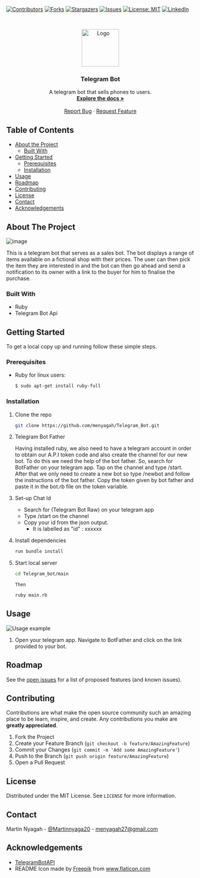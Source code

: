 
<!--
*** Thanks for checking out this README Template. If you have a suggestion that would
*** make this better, please fork the repo and create a pull request or simply open
*** an issue with the tag "enhancement".
*** Thanks again! Now go create something AMAZING! :D
-->





<!-- PROJECT SHIELDS -->
<!--
*** I'm using markdown "reference style" links for readability.
*** Reference links are enclosed in brackets [ ] instead of parentheses ( ).
*** See the bottom of this document for the declaration of the reference variables
*** for contributors-url, forks-url, etc. This is an optional, concise syntax you may use.
*** https://www.markdownguide.org/basic-syntax/#reference-style-links
-->
[![Contributors][contributors-shield]][contributors-url]
[![Forks][forks-shield]][forks-url]
[![Stargazers][stars-shield]][stars-url]
[![Issues][issues-shield]][issues-url]
[![License: MIT][license-shield]][license-url]
[![LinkedIn][linkedin-shield]][linkedin-url]



<!-- PROJECT LOGO -->
<br />
<p align="center">
  <a href="https://github.com/menyagah/Telegram_Bot">
    <img src="(https://user-images.githubusercontent.com/24241962/103855601-14efbd00-50c4-11eb-862c-05691381dccc.png)
" alt="Logo" width="100" height="100">
  </a>

  <h3 align="center">Telegram Bot</h3>

  <p align="center">
    A telegram bot that sells phones to users.
    <br />
    <a href="https://github.com/menyagah/Telegram_Bot/tree/feature"><strong>Explore the docs »</strong></a>
    <br />
    <br />
    <a href="https://github.com/menyagah/Telegram_Bot/issues">Report Bug</a>
    ·
    <a href="https://github.com/menyagah/Telegram_Bot/issues">Request Feature</a>
  </p>
</p>

<!-- TABLE OF CONTENTS -->
## Table of Contents

* [About the Project](#about-the-project)
  * [Built With](#built-with)
* [Getting Started](#getting-started)
  * [Prerequisites](#prerequisites)
  * [Installation](#installation)
* [Usage](#usage)
* [Roadmap](#roadmap)
* [Contributing](#contributing)
* [License](#license)
* [Contact](#contact)
* [Acknowledgements](#acknowledgements)

<!-- ABOUT THE PROJECT -->
## About The Project

![image](https://user-images.githubusercontent.com/24241962/103855134-0b198a00-50c3-11eb-9be4-ea26a668b32d.png)

This is a telegram bot that serves as a sales bot. The bot displays a range of items available on a fictional
shop with their prices. The user can then pick the item they are interested in and the bot can then go ahead and send a notification to its owner with a link to the buyer for him to finalise the purchase.

### Built With

* Ruby
* Telegram Bot Api


<!-- GETTING STARTED -->
## Getting Started

To get a local copy up and running follow these simple steps.

### Prerequisites

* Ruby 
    for linux users:
    ```sh
    $ sudo apt-get install ruby-full
    ```

### Installation

1. Clone the repo

    ```sh
    git clone https://github.com/menyagah/Telegram_Bot.git
    ```

2.  Telegram Bot Father

    Having installed ruby, we also need to have a telegram account in order to obtain our A.P.I token code 
    and also create the channel for our new bot. To do this we need the help of the bot father. So, search for BotFather on your telegram app. Tap on the channel and type /start. After that we only need to create a new bot so type /newbot and follow the instructions of the bot father. Copy the token given by bot father and paste it in the bot.rb file on the token variable. 

3.  Set-up Chat Id

    * Search for (Telegram Bot Raw) on your telegram app
    * Type /start on the channel
    * Copy your id from the json output. 
      - It is labelled as "id" : xxxxxx


4. Install dependencies 

    ```sh
    run bundle install
    ```

5. Start local server

    ```sh
    cd Telegram_bot/main
    ```
       Then

    ```sh
    ruby main.rb
    ```
    



<!-- USAGE EXAMPLES -->
## Usage

![Usage example](https://user-images.githubusercontent.com/57726348/88450206-d98d6900-ce6a-11ea-9256-f20becd92fe2.jpg)

1. Open your telegram app. Navigate to BotFather and click on the link provided to your bot.

<!-- ROADMAP -->
## Roadmap

See the [open issues](https://github.com/menyagah/Telegram_Bot/issues) for a list of proposed features (and known issues).

<!-- CONTRIBUTING -->
## Contributing

Contributions are what make the open source community such an amazing place to be learn, inspire, and create. Any contributions you make are **greatly appreciated**.

1. Fork the Project
2. Create your Feature Branch (`git checkout -b feature/AmazingFeature`)
3. Commit your Changes (`git commit -m 'Add some AmazingFeature'`)
4. Push to the Branch (`git push origin feature/AmazingFeature`)
5. Open a Pull Request

<!-- LICENSE -->
## License

Distributed under the MIT License. See `LICENSE` for more information.

<!-- CONTACT -->
## Contact

Martin Nyagah - [@Martinnyaga20](https://twitter.com/Martinnyaga20) - menyagah27@gmail.com


<!-- ACKNOWLEDGEMENTS -->
## Acknowledgements

* [TelegramBotAPI](https://core.telegram.org/bots/api)
* README Icon made by <a href="http://www.freepik.com/" title="Freepik">Freepik</a> from <a href="https://www.flaticon.com/" title="Flaticon"> www.flaticon.com</a>


<!-- MARKDOWN LINKS & IMAGES -->
<!-- https://www.markdownguide.org/basic-syntax/#reference-style-links -->
[contributors-shield]: https://img.shields.io/github/contributors/tirthajyoti-ghosh/weather-app.svg?style=flat-square
[contributors-url]: https://github.com/menyagah/Telegram_Bot/graphs/contributors
[forks-shield]: https://img.shields.io/github/forks/menyagah/Telegram_Bot.svg?style=flat-square
[forks-url]: https://github.com/menyagah/Telegram_Bot/network/members
[stars-shield]: https://img.shields.io/github/stars/menyagah/Telegram_Bot.svg?style=flat-square
[stars-url]: https://github.com/menyagah/Telegram_Bot/stargazers
[issues-shield]: https://img.shields.io/github/issues/menyagah/Telegram_Bot.svg?style=flat-square
[issues-url]: https://github.com/menyagah/Telegram_Bot/issues
[license-shield]: https://img.shields.io/badge/License-MIT-yellow.svg
[license-url]: https://github.com/menyagah/Telegram_Bot/blob/development/LICENSE
[linkedin-shield]: https://img.shields.io/badge/-LinkedIn-black.svg?style=flat-square&logo=linkedin&colorB=555
[linkedin-url]: https://www.linkedin.com/in/martin-nyagah-a29b8610b/

